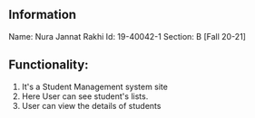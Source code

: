 ## Information

Name: Nura Jannat Rakhi
Id: 19-40042-1
Section: B [Fall 20-21]

## Functionality:

1. It's a Student Management system site
2. Here User can see student's lists.
3. User can view the details of students
